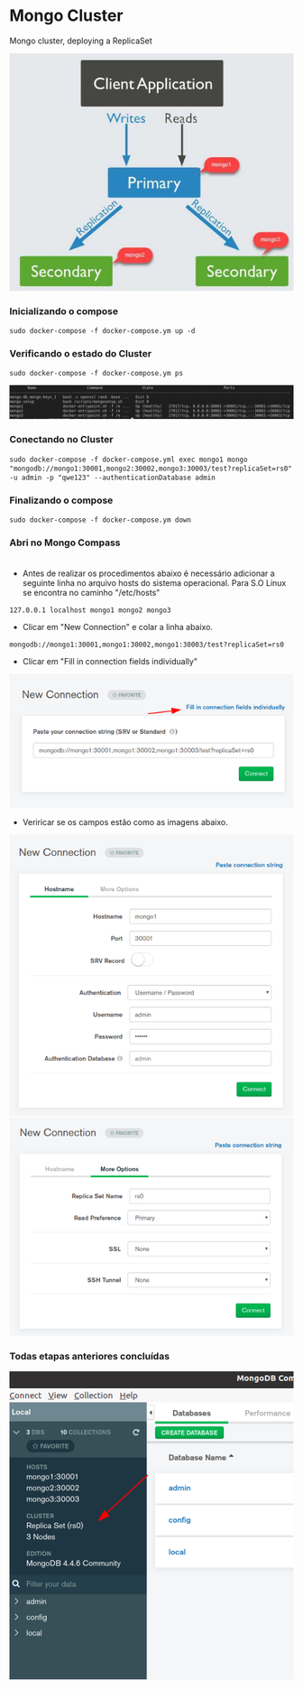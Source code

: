 # Mongo Cluster

Mongo cluster, deploying a ReplicaSet

![replica set status](./img/replica-set-nodes.jpg?raw=true "Replica set status")


### Inicializando o compose
```
sudo docker-compose -f docker-compose.ym up -d
```

### Verificando o estado do Cluster
```
sudo docker-compose -f docker-compose.ym ps
```

![Status](./img/status.png?raw=true "Status")

### Conectando no Cluster
```
sudo docker-compose -f docker-compose.yml exec mongo1 mongo "mongodb://mongo1:30001,mongo2:30002,mongo3:30003/test?replicaSet=rs0" -u admin -p "qwe123" --authenticationDatabase admin

```

### Finalizando o compose
```
sudo docker-compose -f docker-compose.ym down
```

### Abri no Mongo Compass </br></br>

* Antes de realizar os procedimentos abaixo é necessário adicionar a seguinte linha no arquivo hosts do sistema operacional. Para S.O Linux se encontra no caminho "/etc/hosts"
```
127.0.0.1 localhost mongo1 mongo2 mongo3
```

* Clicar em "New Connection" e colar a linha abaixo.
```
mongodb://mongo1:30001,mongo1:30002,mongo1:30003/test?replicaSet=rs0
```

* Clicar em "Fill in connection fields individually"

![Fill in connection fields individually](./img/newConnection.png?raw=true "Fill in connection fields individually")

* Veriricar se os campos estão como as imagens abaixo.

![Hostname](./img/tab1.png?raw=true "Hostname")
![More Options](./img/tab2.png?raw=true "More Options")

### Todas etapas anteriores concluídas

![Cluster Info](./img/clusterInfo.png?raw=true "Cluster Info")
